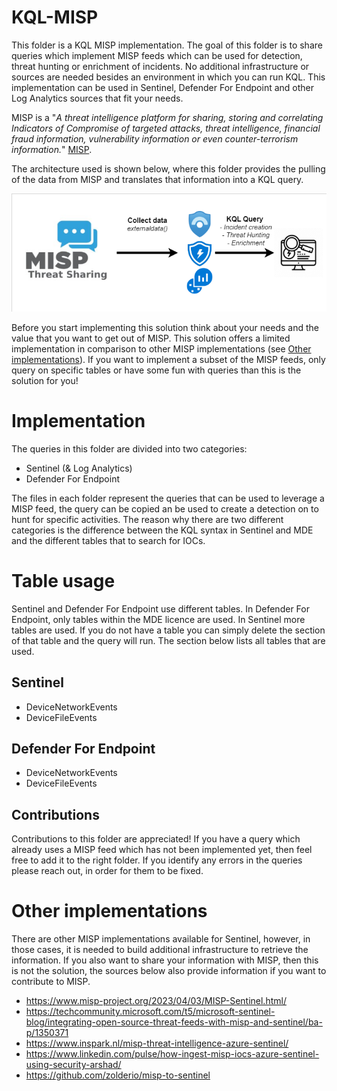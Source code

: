 # KQL-MISP
This folder is a KQL MISP implementation. The goal of this folder is to share queries which implement MISP feeds which can be used for detection, threat hunting or enrichment of incidents. No additional infrastructure or sources are needed besides an environment in which you can run KQL. This implementation can be used in Sentinel, Defender For Endpoint and other Log Analytics sources that fit your needs. 

MISP is a "*A threat intelligence platform for sharing, storing and correlating Indicators of Compromise of targeted attacks, threat intelligence, financial fraud information, vulnerability information or even counter-terrorism information.*" [MISP](https://www.misp-project.org/).

The architecture used is shown below, where this folder provides the pulling of the data from MISP and translates that information into a KQL query. 

![Overview KQL MISP](Images/KQL%20MISP.png "Overview KQL MISP")

Before you start implementing this solution think about your needs and the value that you want to get out of MISP. This solution offers a limited implementation in comparison to other MISP implementations (see [Other implementations](#Other-implementations)). If you want to implement a subset of the MISP feeds, only query on specific tables or have some fun with queries than this is the solution for you!

# Implementation
The queries in this folder are divided into two categories:
- Sentinel (& Log Analytics)
- Defender For Endpoint

The files in each folder represent the queries that can be used to leverage a MISP feed, the query can be copied an be used to create a detection on to hunt for specific activities. The reason why there are two different categories is the difference between the KQL syntax in Sentinel and MDE and the different tables that to search for IOCs. 

# Table usage

Sentinel and Defender For Endpoint use different tables. In Defender For Endpoint, only tables within the MDE licence are used. In Sentinel more tables are used. If you do not have a table you can simply delete the section of that table and the query will run. The section below lists all tables that are used. 

## Sentinel
- DeviceNetworkEvents
- DeviceFileEvents

## Defender For Endpoint
- DeviceNetworkEvents
- DeviceFileEvents

## Contributions

Contributions to this folder are appreciated! If you have a query which already uses a MISP feed which has not been implemented yet, then feel free to add it to the right folder. If you identify any errors in the queries please reach out, in order for them to be fixed. 

# Other implementations
There are other MISP implementations available for Sentinel, however, in those cases, it is needed to build additional infrastructure to retrieve the information. If you also want to share your information with MISP, then this is not the solution, the sources below also provide information if you want to contribute to MISP.

- https://www.misp-project.org/2023/04/03/MISP-Sentinel.html/
- https://techcommunity.microsoft.com/t5/microsoft-sentinel-blog/integrating-open-source-threat-feeds-with-misp-and-sentinel/ba-p/1350371
- https://www.inspark.nl/misp-threat-intelligence-azure-sentinel/
- https://www.linkedin.com/pulse/how-ingest-misp-iocs-azure-sentinel-using-security-arshad/
- https://github.com/zolderio/misp-to-sentinel